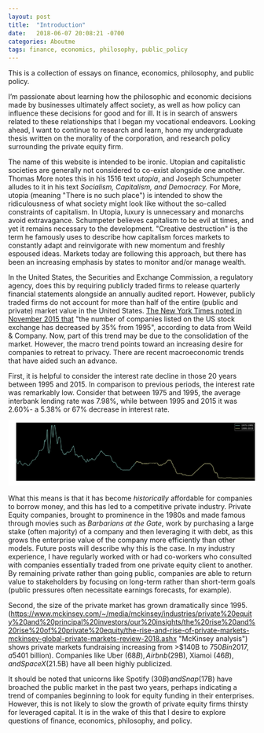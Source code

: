 ```yaml
---
layout: post
title:  "Introduction"
date:   2018-06-07 20:08:21 -0700
categories: Aboutme
tags: finance, economics, philosophy, public_policy
---
```

This is a collection of essays on finance, economics, philosophy, and public policy.

I’m passionate about learning how the philosophic and economic decisions made by businesses ultimately affect society, as well as how policy can influence these decisions for good and for ill. It is in search of answers related to these relationships that I began my vocational endeavors. Looking ahead, I want to continue to research and learn, hone my undergraduate thesis written on the morality of the corporation, and research policy surrounding the private equity firm.

The name of this website is intended to be ironic. Utopian and capitalistic societies are generally not considered to co-exist alongside one another. Thomas More notes this in his 1516 text _utopia_, and Joseph Schumpeter alludes to it in his text _Socialism, Capitalism, and Democracy._  For More, utopia (meaning "There is no such place") is intended to show the ridiculousness of what society might look like without the so-called constraints of capitalism. In Utopia, luxury is unnecessary and monarchs avoid extravagance. Schumpeter believes capitalism to be evil at times, and yet it remains necessary to the development. "Creative destruction" is the term he famously uses to describe how capitalism forces markets to constantly adapt and reinvigorate with new momentum and freshly espoused ideas. Markets today are following this approach, but there has been an increasing emphasis by states to monitor and/or manage wealth.

 In the United States, the Securities and Exchange Commission, a regulatory agency, does this by requiring publicly traded firms to release quarterly financial statements alongside an annually audited report. However, publicly traded firms do not account for more than half of the entire (public and private) market value in the United States. [The New York Times noted in November 2015 that](https://www.nytimes.com/2015/11/05/business/dealbook/public-companies-trying-to-mimic-private-firms.html) "the number of companies listed on the US stock exchange has decreased by 35% from 1995", according to data from Weild & Company. Now, part of this trend may be due to the consolidation of the market. However, the macro trend points toward an increasing desire for companies to retreat to privacy. There are recent macroeconomic trends that have aided such an advance.

 First, it is helpful to consider the interest rate decline in those 20 years between 1995 and 2015. In comparison to previous periods, the interest rate was remarkably low. Consider that between 1975 and 1995, the average interbank lending rate was 7.98%, while between 1995 and 2015 it was 2.60%- a 5.38% or 67% decrease in interest rate.

 <img src="/assets/1975-2015-FED-FUNDS-RATES.png" class="img-responsive" alt="Interbank Lending from 1975 to 2015"/>

What this means is that it has become _historically_ affordable for companies to borrow money, and this has led to a competitive private industry. Private Equity companies, brought to prominence in the 1980s and made famous through movies such as _Barbarians at the Gate_, work by purchasing a large stake (often majority) of a company and then leveraging it with debt, as this grows the enterprise value of the company more efficiently than other models. Future posts will describe why this is the case. In my industry experience, I have regularly worked with or had co-workers who consulted with companies essentially traded from one private equity client to another. By remaining private rather than going public, companies are able to return value to stakeholders by focusing on long-term rather than short-term goals (public pressures often necessitate earnings forecasts, for example).

Second, the size of the private market has grown dramatically since 1995. (https://www.mckinsey.com/~/media/mckinsey/industries/private%20equity%20and%20principal%20investors/our%20insights/the%20rise%20and%20rise%20of%20private%20equity/the-rise-and-rise-of-private-markets-mckinsey-global-private-markets-review-2018.ashx "McKinsey analysis")  shows private markets fundraising increasing from >$140B to $750B in 2017, a 540% increase in size. This has strengthened the credibility of the private markets, and banks have been increasingly looking to fund private ventures, particularly through venture capital arms. Perhaps the most obvious indicator of this is number of mega-unicorns (A "Unicorn" is a company valued >$1 billion). Companies like Uber ($68B), Airbnb ($29B), Xiamoi ($46B), and SpaceX ($21.5B) have all been highly publicized.

It should be noted that unicorns like Spotify ($30B) and Snap ($17B) have broached the public market in the past two years, perhaps indicating a trend of companies beginning to look for equity funding in their enterprises. However, this is not likely to slow the growth of private equity firms thirsty for leveraged capital. It is in the wake of this that I desire to explore questions of finance, economics, philosophy, and policy.
